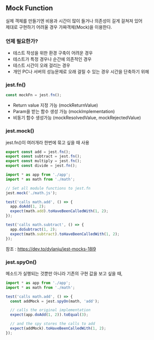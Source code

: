 ## Mock Function

실제 객체를 만들기엔 비용과 시간이 많이 들거나 의존성이 길게 걸쳐져 있어  
제대로 구현하기 어려울 경우 가짜객체(Mock)을 이용한다.

### 언제 필요한가?

- 테스트 작성을 위한 환경 구축이 어려운 경우
- 테스트가 특정 경우나 순간에 의존적인 경우
- 테스트 시간이 오래 걸리는 경우
- 개인 PC나 서버의 성능문제로 오래 걸릴 수 있는 경우 시간을 단축하기 위헤

### jest.fn()

```javascript
const mockFn = jest.fn();
```

- Return value 지정 가능 (mockReturnValue)
- Param을 받는 함수 생성 가능 (mockImplementation)
- 비동기 함수 생성가능 (mockResolvedValue, mockRejectedValue)

### jest.mock()

jest.fn()이 여러개라 한번에 묶고 싶을 때 사용

```javascript
export const add = jest.fn();
export const subtract = jest.fn();
export const multiply = jest.fn();
export const divide = jest.fn();
```

```javascript
import * as app from './app';
import * as math from './math';

// Set all module functions to jest.fn
jest.mock('./math.js');

test('calls math.add', () => {
  app.doAdd(1, 2);
  expect(math.add).toHaveBeenCalledWith(1, 2);
});

test('calls math.subtract', () => {
  app.doSubtract(1, 2);
  expect(math.subtract).toHaveBeenCalledWith(1, 2);
});
```

참조 : https://dev.to/dylanju/jest-mocks-18l9

### jest.spyOn()

메소드가 실행되는 것뿐만 아니라 기존의 구현 값을 보고 싶을 때,

```javascript
import * as app from './app';
import * as math from './math';

test('calls math.add', () => {
  const addMock = jest.spyOn(math, 'add');

  // calls the original implementation
  expect(app.doAdd(1, 2)).toEqual(3);

  // and the spy stores the calls to add
  expect(addMock).toHaveBeenCalledWith(1, 2);
});
```
